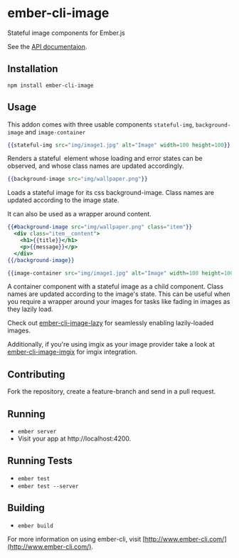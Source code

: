 # ember-cli-image

Stateful image components for Ember.js

See the [API documentaion](http://bustlelabs.github.io/ember-cli-image/).

## Installation

```
npm install ember-cli-image
```

## Usage
This addon comes with three usable components `stateful-img`, `background-image` and `image-container`


```handlebars
{{stateful-img src="img/image1.jpg" alt="Image" width=100 height=100}}
```
Renders a stateful <img> element whose loading and error states can be
observed, and whose class names are updated accordingly.

```handlebars
{{background-image src="img/wallpaper.png"}}
```
Loads a stateful image for its css background-image.
Class names are updated according to the image state.

It can also be used as a wrapper around content.
```handlebars
{{#background-image src="img/wallpaper.png" class="item"}}
  <div class="item__content">
    <h1>{{title}}</h1>
    <p>{{message}}</p>
  </div>
{{/background-image}}
```

```handlebars
{{image-container src="img/image1.jpg" alt="Image" width=100 height=100}}
```
A container component with a stateful image as a child component.
Class names are updated according to the image's state. This can be useful when
you require a wrapper around your images for tasks like fading in images as they
lazily load.

Check out [ember-cli-image-lazy](https://github.com/bustlelabs/ember-cli-image-lazy) for seamlessly enabling lazily-loaded images.

Additionally, if you're using imgix as your image provider take a look at
[ember-cli-image-imgix](https://github.com/bustlelabs/ember-cli-image-imgix) for imgix integration.

## Contributing
Fork the repository, create a feature-branch and send in a pull request.

## Running

* `ember server`
* Visit your app at http://localhost:4200.

## Running Tests

* `ember test`
* `ember test --server`

## Building

* `ember build`

For more information on using ember-cli, visit [http://www.ember-cli.com/](http://www.ember-cli.com/).
